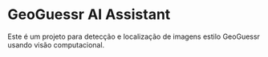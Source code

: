 # GeoGuessr AI Assistant

Este é um projeto para detecção e localização de imagens estilo GeoGuessr usando visão computacional.
